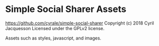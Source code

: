 # Simple Social Sharer Assets #
https://github.com/cyrale/simple-social-sharer
Copyright (c) 2018 Cyril Jacquesson
Licensed under the GPLv2 license.

Assets such as styles, javascript, and images.